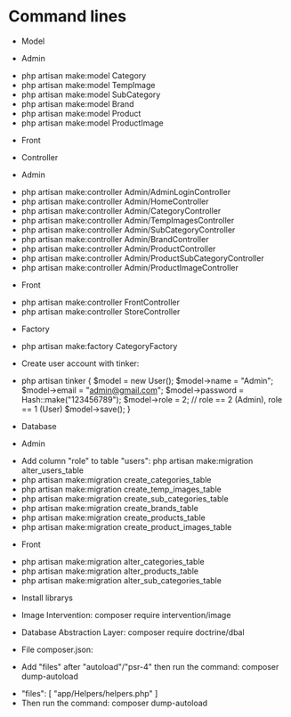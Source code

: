 # Command lines #
- Model
* Admin
+ php artisan make:model Category
+ php artisan make:model TempImage
+ php artisan make:model SubCategory
+ php artisan make:model Brand
+ php artisan make:model Product
+ php artisan make:model ProductImage
* Front

- Controller
* Admin
+ php artisan make:controller Admin/AdminLoginController
+ php artisan make:controller Admin/HomeController
+ php artisan make:controller Admin/CategoryController
+ php artisan make:controller Admin/TempImagesController
+ php artisan make:controller Admin/SubCategoryController
+ php artisan make:controller Admin/BrandController
+ php artisan make:controller Admin/ProductController
+ php artisan make:controller Admin/ProductSubCategoryController
+ php artisan make:controller Admin/ProductImageController
* Front
+ php artisan make:controller FrontController
+ php artisan make:controller StoreController

- Factory
+ php artisan make:factory CategoryFactory

- Create user account with tinker:
+ php artisan tinker
{
    $model = new User();
    $model->name = "Admin";
    $model->email = "admin@gmail.com";
    $model->password = Hash::make("123456789");
    $model->role = 2; // role == 2 (Admin), role == 1 (User)
    $model->save();
}

- Database
* Admin
+ Add column "role" to table "users": php artisan make:migration alter_users_table
+ php artisan make:migration create_categories_table
+ php artisan make:migration create_temp_images_table
+ php artisan make:migration create_sub_categories_table
+ php artisan make:migration create_brands_table
+ php artisan make:migration create_products_table
+ php artisan make:migration create_product_images_table
* Front
+ php artisan make:migration alter_categories_table
+ php artisan make:migration alter_products_table
+ php artisan make:migration alter_sub_categories_table

- Install librarys
+ Image Intervention: composer require intervention/image
+ Database Abstraction Layer: composer require doctrine/dbal

+ File composer.json:
+ Add "files" after "autoload"/"psr-4" then run the command: composer dump-autoload
-   "files": [
        "app/Helpers/helpers.php"
    ]
- Then run the command: composer dump-autoload